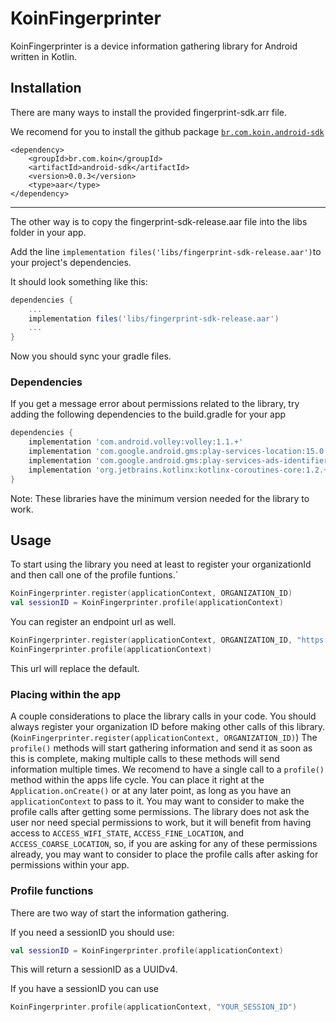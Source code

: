# KoinFingerprinter

KoinFingerprinter is a device information gathering library for Android written in Kotlin.

## Installation

There are many ways to install the provided fingerprint-sdk.arr file.

We recomend for you to install the github package [`br.com.koin.android-sdk`](https://github.com/koinlatam/android-sdk/packages/1914404/)
```maven
<dependency>
    <groupId>br.com.koin</groupId>
    <artifactId>android-sdk</artifactId>
    <version>0.0.3</version>
    <type>aar</type>
</dependency>
```

---

The other way is to copy the fingerprint-sdk-release.aar file into the libs folder in your app.

Add the line `implementation files('libs/fingerprint-sdk-release.aar')`to your project's dependencies.

It should look something like this:

```gradle
dependencies {
    ...
    implementation files('libs/fingerprint-sdk-release.aar')
    ...
}
```

Now you should sync your gradle files.

### Dependencies

If you get a message error about permissions related to the library, try adding the following dependencies to the build.gradle for your app

```gradle
dependencies {
    implementation 'com.android.volley:volley:1.1.+'
    implementation 'com.google.android.gms:play-services-location:15.0.+'
    implementation 'com.google.android.gms:play-services-ads-identifier:15.0.+'
    implementation 'org.jetbrains.kotlinx:kotlinx-coroutines-core:1.2.+'
}
```

Note: These libraries have the minimum version needed for the library to work.


## Usage

To start using the library you need at least to register your organizationId and then call one of the profile funtions.`

```kotlin
KoinFingerprinter.register(applicationContext, ORGANIZATION_ID)
val sessionID = KoinFingerprinter.profile(applicationContext)
```

You can register an endpoint url as well.
```kotlin
KoinFingerprinter.register(applicationContext, ORGANIZATION_ID, "https://api-sandbox.koin.com.br/fingerprint/session/mobile")
KoinFingerprinter.profile(applicationContext)
```
This url will replace the default.

### Placing within the app

A couple considerations to place the library calls in your code.
You should always register your organization ID before making other calls of this library. (`KoinFingerprinter.register(applicationContext, ORGANIZATION_ID)`)
The `profile()` methods will start gathering information and send it as soon as this is complete, making multiple calls to these methods will send information multiple times. 
We recomend to have a single call to a `profile()` method within the apps life cycle.
You can place it right at the `Application.onCreate()` or at any later point, as long as you have an `applicationContext` to pass to it.
You may want to consider to make the profile calls after getting some permissions.
The library does not ask the user nor need special permissions to work, but it will benefit from having access to 
`ACCESS_WIFI_STATE`, `ACCESS_FINE_LOCATION`, and `ACCESS_COARSE_LOCATION`, so, if you are asking for any of these permissions already, you may want to consider to place the profile calls after asking for permissions within your app.

### Profile functions

There are two way of start the information gathering.

If you need a sessionID you should use:

```kotlin
val sessionID = KoinFingerprinter.profile(applicationContext)
```

This will return a sessionID as a UUIDv4.

If you have a sessionID you can use 
```kotlin
KoinFingerprinter.profile(applicationContext, "YOUR_SESSION_ID")
```


